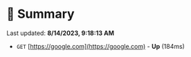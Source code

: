 # 📖 Summary
Last updated: **8/14/2023, 9:18:13 AM**

- `GET` [https://google.com](https://google.com) - **Up** (184ms)
